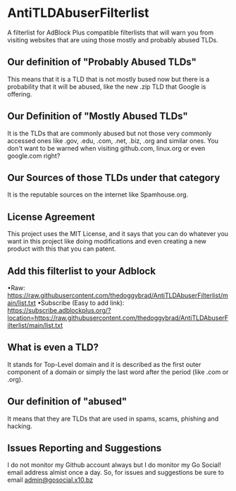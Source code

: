 # AntiTLDAbuserFilterlist
A filterlist for AdBlock Plus compatible filterlists that will warn you from visiting websites that are using those mostly and probably abused TLDs. 

## Our definition of "Probably Abused TLDs"
This means that it is a TLD that is not mostly bused now but there is a probability that it will be abused, like the new .zip TLD that Google is offering.

## Our Definition of "Mostly Abused TLDs"
It is the TLDs that are commonly abused but not those very commonly accessed ones like .gov, .edu, .com, .net, .biz, .org and similar ones. You don't want to be warned when visiting github.com, linux.org 
or even google.com right?

## Our Sources of those TLDs under that category
It is the reputable sources on the internet like Spamhouse.org.

## License Agreement
This project uses the MIT License, and it says that you can do whatever you want in this project like doing modifications and even creating a new product with this that you can patent.

## Add this filterlist to your Adblock
•Raw: https://raw.githubusercontent.com/thedoggybrad/AntiTLDAbuserFilterlist/main/list.txt
•Subscribe (Easy to add link): https://subscribe.adblockplus.org/?location=https://raw.githubusercontent.com/thedoggybrad/AntiTLDAbuserFilterlist/main/list.txt

## What is even a TLD?
It stands for Top-Level domain and it is described as the first outer component of a domain or simply the last word after the period (like .com or .org).

## Our definition of "abused"
It means that they are TLDs that are used in spams, scams, phishing and hacking.

## Issues Reporting and Suggestions
I do not monitor my Github account always but I do monitor my Go Social! email address almist once a day. So, for issues and suggestions be sure to email admin@gosocial.x10.bz

